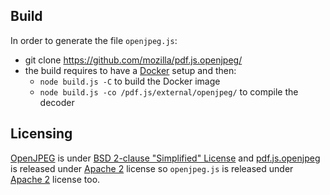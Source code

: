 ## Build

In order to generate the file `openjpeg.js`:
* git clone https://github.com/mozilla/pdf.js.openjpeg/
* the build requires to have a [Docker](https://www.docker.com/) setup and then:
  * `node build.js -C` to build the Docker image
  * `node build.js -co /pdf.js/external/openjpeg/` to compile the decoder

## Licensing

[OpenJPEG](https://www.openjpeg.org/) is under [BSD 2-clause "Simplified" License](https://github.com/uclouvain/openjpeg/blob/master/LICENSE)
and [pdf.js.openjpeg](https://github.com/mozilla/pdf.js.openjpeg/) is released under [Apache 2](https://github.com/mozilla/pdf.js.openjpeg/blob/main/LICENSE) license so `openjpeg.js` is released under [Apache 2](https://github.com/mozilla/pdf.js.openjpeg/blob/main/LICENSE) license too.
